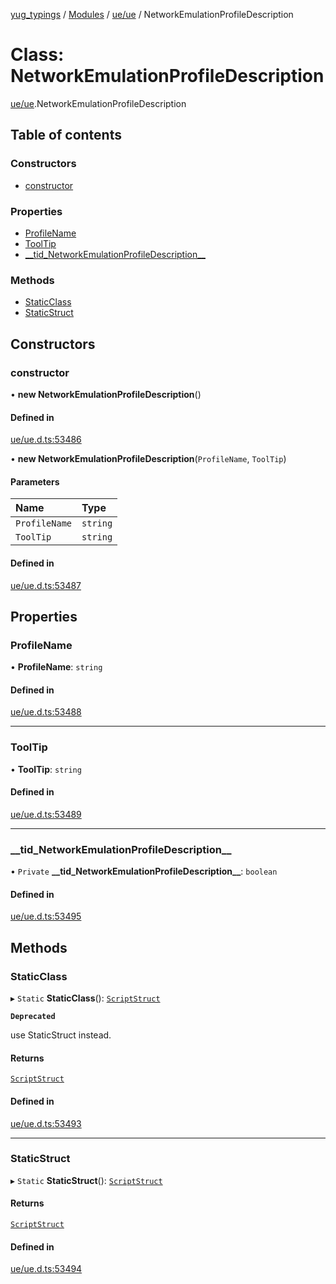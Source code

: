 [yug_typings](../README.md) / [Modules](../modules.md) / [ue/ue](../modules/ue_ue.md) / NetworkEmulationProfileDescription

# Class: NetworkEmulationProfileDescription

[ue/ue](../modules/ue_ue.md).NetworkEmulationProfileDescription

## Table of contents

### Constructors

- [constructor](ue_ue.NetworkEmulationProfileDescription.md#constructor)

### Properties

- [ProfileName](ue_ue.NetworkEmulationProfileDescription.md#profilename)
- [ToolTip](ue_ue.NetworkEmulationProfileDescription.md#tooltip)
- [\_\_tid\_NetworkEmulationProfileDescription\_\_](ue_ue.NetworkEmulationProfileDescription.md#__tid_networkemulationprofiledescription__)

### Methods

- [StaticClass](ue_ue.NetworkEmulationProfileDescription.md#staticclass)
- [StaticStruct](ue_ue.NetworkEmulationProfileDescription.md#staticstruct)

## Constructors

### constructor

• **new NetworkEmulationProfileDescription**()

#### Defined in

[ue/ue.d.ts:53486](https://github.com/YugMetaverse/yug_typings/blob/b7d9b19/ue/ue.d.ts#L53486)

• **new NetworkEmulationProfileDescription**(`ProfileName`, `ToolTip`)

#### Parameters

| Name | Type |
| :------ | :------ |
| `ProfileName` | `string` |
| `ToolTip` | `string` |

#### Defined in

[ue/ue.d.ts:53487](https://github.com/YugMetaverse/yug_typings/blob/b7d9b19/ue/ue.d.ts#L53487)

## Properties

### ProfileName

• **ProfileName**: `string`

#### Defined in

[ue/ue.d.ts:53488](https://github.com/YugMetaverse/yug_typings/blob/b7d9b19/ue/ue.d.ts#L53488)

___

### ToolTip

• **ToolTip**: `string`

#### Defined in

[ue/ue.d.ts:53489](https://github.com/YugMetaverse/yug_typings/blob/b7d9b19/ue/ue.d.ts#L53489)

___

### \_\_tid\_NetworkEmulationProfileDescription\_\_

• `Private` **\_\_tid\_NetworkEmulationProfileDescription\_\_**: `boolean`

#### Defined in

[ue/ue.d.ts:53495](https://github.com/YugMetaverse/yug_typings/blob/b7d9b19/ue/ue.d.ts#L53495)

## Methods

### StaticClass

▸ `Static` **StaticClass**(): [`ScriptStruct`](ue_ue.ScriptStruct.md)

**`Deprecated`**

use StaticStruct instead.

#### Returns

[`ScriptStruct`](ue_ue.ScriptStruct.md)

#### Defined in

[ue/ue.d.ts:53493](https://github.com/YugMetaverse/yug_typings/blob/b7d9b19/ue/ue.d.ts#L53493)

___

### StaticStruct

▸ `Static` **StaticStruct**(): [`ScriptStruct`](ue_ue.ScriptStruct.md)

#### Returns

[`ScriptStruct`](ue_ue.ScriptStruct.md)

#### Defined in

[ue/ue.d.ts:53494](https://github.com/YugMetaverse/yug_typings/blob/b7d9b19/ue/ue.d.ts#L53494)
